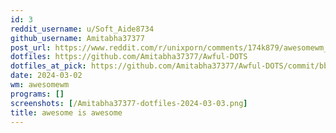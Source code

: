 ```yaml
---
id: 3
reddit_username: u/Soft_Aide8734
github_username: Amitabha37377
post_url: https://www.reddit.com/r/unixporn/comments/174k879/awesomewm_awesome_is_awesome/?utm_source=share&utm_medium=web3x&utm_name=web3xcss&utm_term=1&utm_content=share_button
dotfiles: https://github.com/Amitabha37377/Awful-DOTS
dotfiles_at_pick: https://github.com/Amitabha37377/Awful-DOTS/commit/bb88aa6c42efcc10396e51e3c90f4c72461fd6a9
date: 2024-03-02
wm: awesomewm
programs: []
screenshots: [/Amitabha37377-dotfiles-2024-03-03.png]
title: awesome is awesome
---
```

